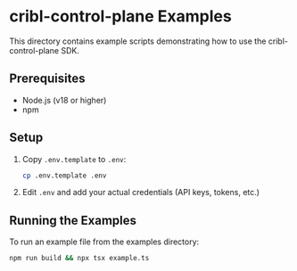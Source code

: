 # cribl-control-plane Examples

This directory contains example scripts demonstrating how to use the cribl-control-plane SDK.

## Prerequisites

- Node.js (v18 or higher)
- npm

## Setup

1. Copy `.env.template` to `.env`:
   ```bash
   cp .env.template .env
   ```

2. Edit `.env` and add your actual credentials (API keys, tokens, etc.)

## Running the Examples

To run an example file from the examples directory:

```bash
npm run build && npx tsx example.ts
```

